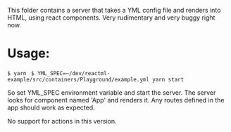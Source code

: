 
This folder contains a server that takes a YML config file and renders into
HTML, using react components.  Very rudimentary and very buggy right now.

# Usage:

`$ yarn `
`$ YML_SPEC=~/dev/reactml-example/src/containers/Playground/example.yml yarn
start`

So set YML_SPEC environment variable and start the server. The server looks for
component named 'App' and renders it. Any routes defined in the app should work
as expected.

No support for actions in this version.